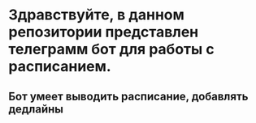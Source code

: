 # Здравствуйте, в данном репозитории представлен телеграмм бот для работы с расписанием.
## Бот умеет выводить расписание, добавлять дедлайны  
